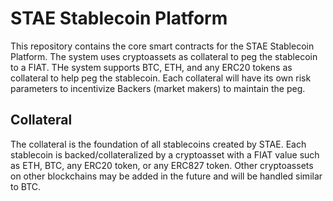 <h1>STAE Stablecoin Platform</h1>	

This repository contains the core smart contracts for the STAE Stablecoin Platform. The system uses cryptoassets as collateral to peg the stablecoin to a FIAT. THe system supports BTC, ETH, and any ERC20 tokens as collateral to help peg the stablecoin. Each collateral will have its own risk parameters to incentivize Backers (market makers) to maintain the peg.

<h2>Collateral</h2>
  
  The collateral is the foundation of all stablecoins created by STAE. Each stablecoin is backed/collateralized by a cryptoasset with a FIAT value such as ETH, BTC, any ERC20 token, or any ERC827 token. Other cryptoassets on other blockchains may be added in the future and will be handled similar to BTC.
